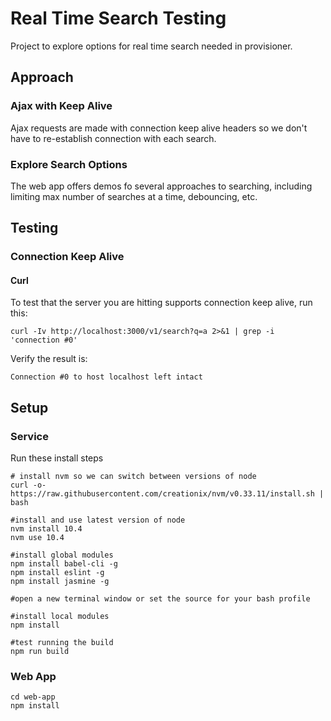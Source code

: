 # Real Time Search Testing
Project to explore options for real time search needed in provisioner.

## Approach

### Ajax with Keep Alive
Ajax requests are made with connection keep alive headers so we don't have to re-establish connection with each search.

### Explore Search Options
The web app offers demos fo several approaches to searching, including limiting max number of searches at a time, debouncing, etc.

## Testing

### Connection Keep Alive

#### Curl
To test that the server you are hitting supports connection keep alive, run this:
```
curl -Iv http://localhost:3000/v1/search?q=a 2>&1 | grep -i 'connection #0'
```
Verify the result is:
```
Connection #0 to host localhost left intact
```

## Setup

### Service
Run these install steps
```
# install nvm so we can switch between versions of node
curl -o- https://raw.githubusercontent.com/creationix/nvm/v0.33.11/install.sh | bash

#install and use latest version of node
nvm install 10.4
nvm use 10.4

#install global modules
npm install babel-cli -g
npm install eslint -g
npm install jasmine -g

#open a new terminal window or set the source for your bash profile

#install local modules
npm install

#test running the build
npm run build

```

### Web App
```
cd web-app
npm install

```



